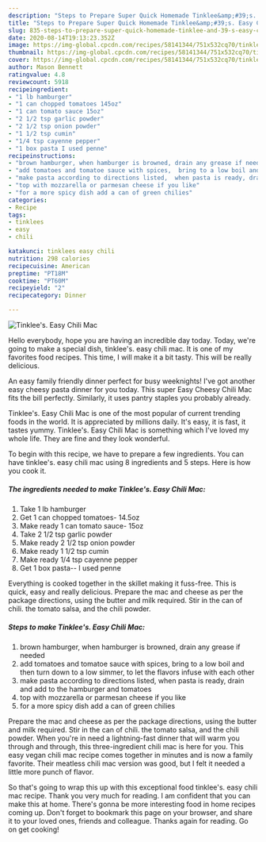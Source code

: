 ```yaml
---
description: "Steps to Prepare Super Quick Homemade Tinklee&amp;#39;s. Easy Chili Mac"
title: "Steps to Prepare Super Quick Homemade Tinklee&amp;#39;s. Easy Chili Mac"
slug: 835-steps-to-prepare-super-quick-homemade-tinklee-and-39-s-easy-chili-mac
date: 2020-08-14T19:13:23.352Z
image: https://img-global.cpcdn.com/recipes/58141344/751x532cq70/tinklees-easy-chili-mac-recipe-main-photo.jpg
thumbnail: https://img-global.cpcdn.com/recipes/58141344/751x532cq70/tinklees-easy-chili-mac-recipe-main-photo.jpg
cover: https://img-global.cpcdn.com/recipes/58141344/751x532cq70/tinklees-easy-chili-mac-recipe-main-photo.jpg
author: Mason Bennett
ratingvalue: 4.8
reviewcount: 5918
recipeingredient:
- "1 lb hamburger"
- "1 can chopped tomatoes 145oz"
- "1 can tomato sauce 15oz"
- "2 1/2 tsp garlic powder"
- "2 1/2 tsp onion powder"
- "1 1/2 tsp cumin"
- "1/4 tsp cayenne pepper"
- "1 box pasta I used penne"
recipeinstructions:
- "brown hamburger, when hamburger is browned, drain any grease if needed"
- "add tomatoes and tomatoe sauce with spices,  bring to a low boil and then turn down to a low simmer, to let the flavors infuse with each other"
- "make pasta according to directions listed,  when pasta is ready, drain and add to the hamburger and tomatoes"
- "top with mozzarella or parmesan cheese if you like"
- "for a more spicy dish add a can of green chilies"
categories:
- Recipe
tags:
- tinklees
- easy
- chili

katakunci: tinklees easy chili 
nutrition: 298 calories
recipecuisine: American
preptime: "PT18M"
cooktime: "PT60M"
recipeyield: "2"
recipecategory: Dinner

---
```



![Tinklee&#39;s. Easy Chili Mac](https://img-global.cpcdn.com/recipes/58141344/751x532cq70/tinklees-easy-chili-mac-recipe-main-photo.jpg)

Hello everybody, hope you are having an incredible day today. Today, we're going to make a special dish, tinklee&#39;s. easy chili mac. It is one of my favorites food recipes. This time, I will make it a bit tasty. This will be really delicious.

An easy family friendly dinner perfect for busy weeknights! I&#39;ve got another easy cheesy pasta dinner for you today. This super Easy Cheesy Chili Mac fits the bill perfectly. Similarly, it uses pantry staples you probably already.

Tinklee&#39;s. Easy Chili Mac is one of the most popular of current trending foods in the world. It is appreciated by millions daily. It's easy, it is fast, it tastes yummy. Tinklee&#39;s. Easy Chili Mac is something which I've loved my whole life. They are fine and they look wonderful.


To begin with this recipe, we have to prepare a few ingredients. You can have tinklee&#39;s. easy chili mac using 8 ingredients and 5 steps. Here is how you cook it.

<!--inarticleads1-->

##### The ingredients needed to make Tinklee&#39;s. Easy Chili Mac:

1. Take 1 lb hamburger
1. Get 1 can chopped tomatoes- 14.5oz
1. Make ready 1 can tomato sauce- 15oz
1. Take 2 1/2 tsp garlic powder
1. Make ready 2 1/2 tsp onion powder
1. Make ready 1 1/2 tsp cumin
1. Make ready 1/4 tsp cayenne pepper
1. Get 1 box pasta-- I used penne


Everything is cooked together in the skillet making it fuss-free. This is quick, easy and really delicious. Prepare the mac and cheese as per the package directions, using the butter and milk required. Stir in the can of chili. the tomato salsa, and the chili powder. 

<!--inarticleads2-->

##### Steps to make Tinklee&#39;s. Easy Chili Mac:

1. brown hamburger, when hamburger is browned, drain any grease if needed
1. add tomatoes and tomatoe sauce with spices,  bring to a low boil and then turn down to a low simmer, to let the flavors infuse with each other
1. make pasta according to directions listed,  when pasta is ready, drain and add to the hamburger and tomatoes
1. top with mozzarella or parmesan cheese if you like
1. for a more spicy dish add a can of green chilies


Prepare the mac and cheese as per the package directions, using the butter and milk required. Stir in the can of chili. the tomato salsa, and the chili powder. When you&#39;re in need a lightning-fast dinner that will warm you through and through, this three-ingredient chili mac is here for you. This easy vegan chili mac recipe comes together in minutes and is now a family favorite. Their meatless chili mac version was good, but I felt it needed a little more punch of flavor. 

So that's going to wrap this up with this exceptional food tinklee&#39;s. easy chili mac recipe. Thank you very much for reading. I am confident that you can make this at home. There's gonna be more interesting food in home recipes coming up. Don't forget to bookmark this page on your browser, and share it to your loved ones, friends and colleague. Thanks again for reading. Go on get cooking!

